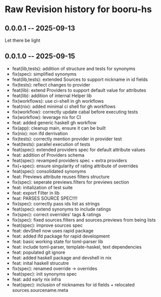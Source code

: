 # Raw Revision history for booru-hs

## 0.0.0.1 -- 2025-09-13

Let there be light

## 0.0.1.0 -- 2025-09-15
- feat(lib,tests): addition of structure and tests for synonyms
- fix(spec): simplified synonyms
- feat(lib,tests): extended Sources to support nickname in id fields
- fix(tests): reflect changes to provider
- feat(lib): extend Providers to support default value for attributes
- feat(lib): addition of internal Helper lib
- fix(workflows): use ci-shell in gh workflows
- feat(nix): added minimal ci shell for gh workflows
- fix(workflow): correctly update cabal before executing tests
- fix(workflow): leverage nix for CI
- feat: added generic haskell gh workflow
- fix(app): cleanup main, ensure it can be built
- fix(nix): non ifd derrivation
- fix(tests): correctly mention provider in provider test
- feat(tests): parallel execution of tests
- feat(spec): extended providers spec for default attribute values
- feat: addition of Providers schema
- feat(spec): revamped providers spec + extra providers
- fix(+spec): ensure singularity of rating attribute of overrides
- feat(spec): consolidated synonyms
- feat: Previews attribute reuses filters structure
- fix(spec): seperate previews.filters for previews section
- feat: initalization of test suite
- feat: export Filter in lib
- feat: PARSES SOURCE SPEC!!!!
- fix(spec): correctly pass ids list as strings
- feat(spec): extend synonyms to include ratings
- fix(spec): correct overrides' tags & ratings
- fix(spec): fixed sources.filters and sources.previews from being lists
- feat(spec): improve sources spec
- feat: devShell now uses rapid package
- feat: added ifd package for rapid development
- feat: basic working state for toml-parser lib
- feat: include toml-parser, template-haskel, text dependencies
- feat: populated git ignore
- feat: added haskell package and devshell in nix
- feat: inital haskell strucutre
- fix(spec): renamed override -> overrides
- feat(spec): init synonyms spec
- feat: add early nix infra
- feat(spec): inclusion of nicknames for id fields + relocated sources.sourcename.meta
